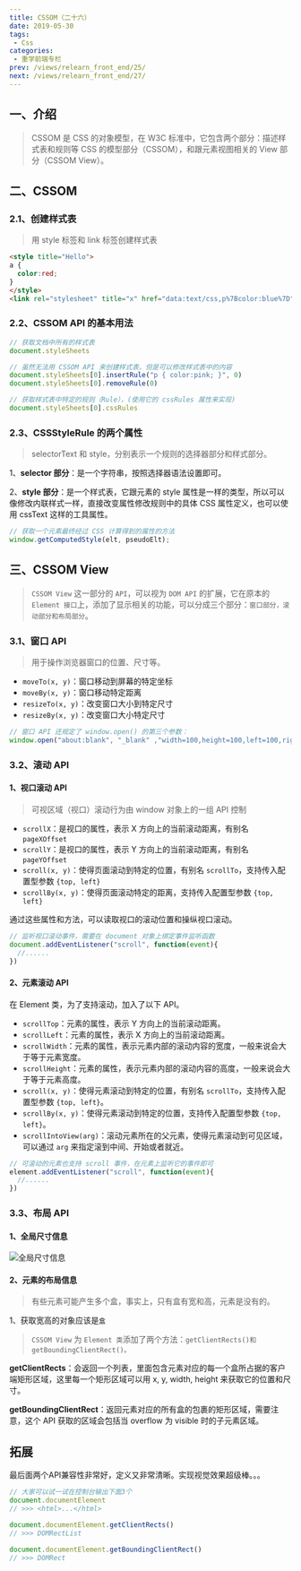 ```yaml
---
title: CSSOM（二十六）
date: 2019-05-30
tags:
 - Css
categories:
 - 重学前端专栏
prev: /views/relearn_front_end/25/
next: /views/relearn_front_end/27/
---
```


## 一、介绍

> CSSOM 是 CSS 的对象模型，在 W3C 标准中，它包含两个部分：描述样式表和规则等 CSS 的模型部分（CSSOM），和跟元素视图相关的 View 部分（CSSOM View）。

## 二、CSSOM

### 2.1、创建样式表

> 用 style 标签和 link 标签创建样式表

```html
<style title="Hello">
a {
  color:red;
}
</style>
<link rel="stylesheet" title="x" href="data:text/css,p%7Bcolor:blue%7D">
```

### 2.2、CSSOM API 的基本用法

```js
// 获取文档中所有的样式表
document.styleSheets
```

```js
// 虽然无法用 CSSOM API 来创建样式表，但是可以修改样式表中的内容
document.styleSheets[0].insertRule("p { color:pink; }", 0)
document.styleSheets[0].removeRule(0)
```

```js
// 获取样式表中特定的规则（Rule），(使用它的 cssRules 属性来实现)
document.styleSheets[0].cssRules
```

### 2.3、CSSStyleRule 的两个属性

> selectorText 和 style，分别表示一个规则的选择器部分和样式部分。

1、**selector 部分**：是一个字符串，按照选择器语法设置即可。

2、**style 部分**：是一个样式表，它跟元素的 style 属性是一样的类型，所以可以像修改内联样式一样，直接改变属性修改规则中的具体 CSS 属性定义，也可以使用 cssText 这样的工具属性。

```js
// 获取一个元素最终经过 CSS 计算得到的属性的方法
window.getComputedStyle(elt, pseudoElt);
```

## 三、CSSOM View

> `CSSOM View` 这一部分的 `API`，可以视为 `DOM API` 的扩展，它在原本的 `Element 接口`上，添加了显示相关的功能，可以分成三个部分：`窗口部分，滚动部分和布局部分`。

### 3.1、窗口 API

> 用于操作浏览器窗口的位置、尺寸等。

- `moveTo(x, y)`：窗口移动到屏幕的特定坐标
- `moveBy(x, y)`：窗口移动特定距离
- `resizeTo(x, y)`：改变窗口大小到特定尺寸
- `resizeBy(x, y)`：改变窗口大小特定尺寸

```js
// 窗口 API 还规定了 window.open() 的第三个参数：
window.open("about:blank", "_blank" ,"width=100,height=100,left=100,right=100" )
```

### 3.2、滚动 API

#### 1、视口滚动 API

> 可视区域（视口）滚动行为由 window 对象上的一组 API 控制

- `scrollX`：是视口的属性，表示 X 方向上的当前滚动距离，有别名 `pageXOffset`
- `scrollY`：是视口的属性，表示 Y 方向上的当前滚动距离，有别名 `pageYOffset`
- `scroll(x, y)`：使得页面滚动到特定的位置，有别名 `scrollTo`，支持传入配置型参数 `{top, left}`
- `scrollBy(x, y)`：使得页面滚动特定的距离，支持传入配置型参数 `{top, left}`

 通过这些属性和方法，可以读取视口的滚动位置和操纵视口滚动。

```js
// 监听视口滚动事件，需要在 document 对象上绑定事件监听函数
document.addEventListener("scroll", function(event){
  //......
})
```

#### 2、元素滚动 API

在 Element 类，为了支持滚动，加入了以下 API。

- `scrollTop`：元素的属性，表示 Y 方向上的当前滚动距离。
- `scrollLeft`：元素的属性，表示 X 方向上的当前滚动距离。
- `scrollWidth`：元素的属性，表示元素内部的滚动内容的宽度，一般来说会大于等于元素宽度。
- `scrollHeight`：元素的属性，表示元素内部的滚动内容的高度，一般来说会大于等于元素高度。
- `scroll(x, y)`：使得元素滚动到特定的位置，有别名 `scrollTo`，支持传入配置型参数 `{top, left}`。
- `scrollBy(x, y)`：使得元素滚动到特定的位置，支持传入配置型参数 `{top, left}`。
- `scrollIntoView(arg)`：滚动元素所在的父元素，使得元素滚动到可见区域，可以通过 `arg` 来指定滚到中间、开始或者就近。

```js
// 可滚动的元素也支持 scroll 事件，在元素上监听它的事件即可
element.addEventListener("scroll", function(event){
  //......
})
```

### 3.3、布局 API

#### 1、全局尺寸信息

![全局尺寸信息](https://static001.geekbang.org/resource/image/b6/10/b6c7281d86eb7214edf17069f95ae610.png)

#### 2、元素的布局信息

> 有些元素可能产生多个盒，事实上，只有盒有宽和高，元素是没有的。

1、获取宽高的对象应该是`盒`

> `CSSOM View` 为 `Element 类`添加了两个方法：`getClientRects()和getBoundingClientRect()。`

**getClientRects**：会返回一个列表，里面包含元素对应的每一个盒所占据的客户端矩形区域，这里每一个矩形区域可以用 x, y, width, height 来获取它的位置和尺寸。

**getBoundingClientRect**：返回元素对应的所有盒的包裹的矩形区域，需要注意，这个 API 获取的区域会包括当 overflow 为 visible 时的子元素区域。

## 拓展

最后面两个API兼容性非常好，定义又非常清晰。实现视觉效果超级棒。。。

```js
// 大家可以试一试在控制台输出下面3个
document.documentElement
// >>> <html>...</html>

document.documentElement.getClientRects()
// >>> DOMRectList

document.documentElement.getBoundingClientRect()
// >>> DOMRect
```
